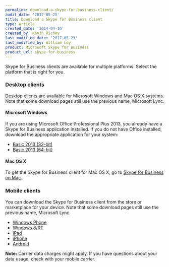 ```yaml
---
permalink: download-a-skype-for-business-client/
audit_date: '2017-05-25'
title: Download a Skype for Business client
type: article
created_date: '2014-04-16'
created_by: Kevin Richey
last_modified_date: '2017-05-23'
last_modified_by: William Loy
product: Microsoft Skype for Business
product_url: skype-for-business
---
```


Skype for Business clients are available for multiple platforms. Select the platform that is right for you.

### Desktop clients

Desktop clients are available for Microsoft Windows and Mac OS X systems. Note that some download pages still use the previous name, Microsoft Lync.

#### Microsoft Windows

If you are using Microsoft Office Professional Plus 2013, you already have a Skype for Business application installed. If you do not have Office installed, download the appropriate application for your system:

- [Basic 2013 (32-bit)](http://www.microsoft.com/en-us/download/details.aspx?id=35451)
- [Basic 2013 (64-bit)](http://www.microsoft.com/en-us/download/details.aspx?id=35450)

#### Mac OS X

To get the Skype for Business client for Mac OS X, go to [Skype for Business on Mac](https://www.microsoft.com/en-us/download/details.aspx?id=54108).

### Mobile clients

You can download the Skype for Business client from the store or marketplace for your device. Note that some download pages still use the previous name, Microsoft Lync.

- [Windows Phone](https://www.microsoft.com/en-us/store/apps/skype-for-business/9wzdncrfjbb2)
- [Windows 8/RT](https://www.microsoft.com/en-us/store/apps/lync/9wzdncrfhvhm)
- [iPad](https://itunes.apple.com/us/app/lync-2013-for-ipad/id605608899?mt=8)
- [iPhone](https://itunes.apple.com/us/app/lync-2013-for-iphone/id605841731?mt=8)
- [Android](https://play.google.com/store/apps/details?id=com.microsoft.office.lync15&hl=en)

**Note:** Carrier data charges might apply. If you have questions about your data usage, check with your mobile carrier.

